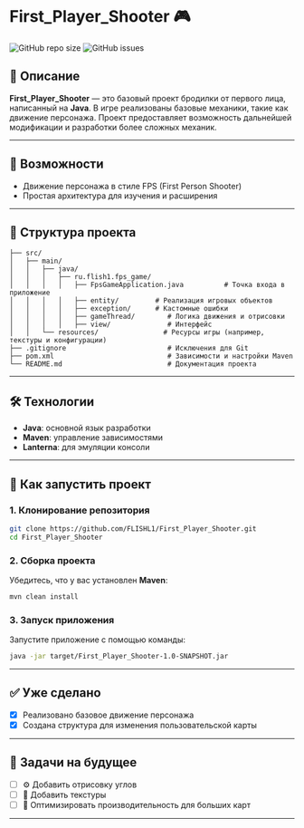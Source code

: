 # First_Player_Shooter 🎮

![GitHub repo size](https://img.shields.io/github/repo-size/FLISHL1/First_Player_Shooter?style=flat-square)
![GitHub issues](https://img.shields.io/github/issues/FLISHL1/First_Player_Shooter?style=flat-square)

## 📜 Описание

**First_Player_Shooter** — это базовый проект бродилки от первого лица, написанный на **Java**. В игре реализованы базовые механики, такие как движение персонажа. Проект предоставляет возможность дальнейшей модификации и разработки более сложных механик.

---

## 🚀 Возможности

- Движение персонажа в стиле FPS (First Person Shooter)
- Простая архитектура для изучения и расширения

---

## 📂 Структура проекта

```plaintext
├── src/
│   ├── main/
│   │   ├── java/
│   │   │   ├── ru.flish1.fps_game/
│   │   │   │   ├── FpsGameApplication.java          # Точка входа в приложение
│   │   │   │   ├── entity/         # Реализация игровых объектов
│   │   │   │   ├── exception/      # Кастомные ошибки
│   │   │   │   ├── gameThread/        # Логика движения и отрисовки
│   │   │   │   ├── view/              # Интерфейс            
│   │   └── resources/                # Ресурсы игры (например, текстуры и конфигурации)
├── .gitignore                         # Исключения для Git
├── pom.xml                            # Зависимости и настройки Maven
└── README.md                          # Документация проекта
```

---

## 🛠 Технологии

- **Java**: основной язык разработки
- **Maven**: управление зависимостями
- **Lanterna**: для эмуляции консоли

---

## 🏁 Как запустить проект

### 1. Клонирование репозитория

```bash
git clone https://github.com/FLISHL1/First_Player_Shooter.git
cd First_Player_Shooter
```

### 2. Сборка проекта

Убедитесь, что у вас установлен **Maven**:

```bash
mvn clean install
```

### 3. Запуск приложения

Запустите приложение с помощью команды:

```bash
java -jar target/First_Player_Shooter-1.0-SNAPSHOT.jar
```

---

## ✅ Уже сделано

- [x] Реализовано базовое движение персонажа
- [x] Создана структура для изменения пользовательской карты

---

## 📝 Задачи на будущее

- [ ] ⚙️ Добавить отрисовку углов
- [ ] 🎨 Добавить текстуры
- [ ] 🐛 Оптимизировать производительность для больших карт

---


